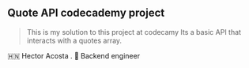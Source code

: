 ## Quote API codecademy project

 > This is my solution to this project at codecamy
 > Its a basic API that interacts with a quotes array. 

 🇭🇳 Hector Acosta . 🚀 Backend engineer